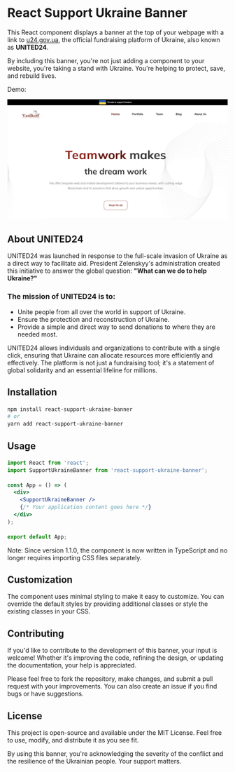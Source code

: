 # React Support Ukraine Banner

This React component displays a banner at the top of your webpage with a link to [u24.gov.ua](https://u24.gov.ua), the official fundraising platform of Ukraine, also known as **UNITED24**.

By including this banner, you're not just adding a component to your website, you're taking a stand with Ukraine. You're helping to protect, save, and rebuild lives.

Demo:

[![Support Ukraine Banner Demo on Vasilkoff.com](Screenshot.webp)](https://vasilkoff.com)

## About UNITED24

UNITED24 was launched in response to the full-scale invasion of Ukraine as a direct way to facilitate aid. President Zelenskyy's administration created this initiative to answer the global question: **"What can we do to help Ukraine?"**

### The mission of UNITED24 is to:

- Unite people from all over the world in support of Ukraine.
- Ensure the protection and reconstruction of Ukraine.
- Provide a simple and direct way to send donations to where they are needed most.

UNITED24 allows individuals and organizations to contribute with a single click, ensuring that Ukraine can allocate resources more efficiently and effectively. The platform is not just a fundraising tool; it's a statement of global solidarity and an essential lifeline for millions.

## Installation

```bash
npm install react-support-ukraine-banner
# or
yarn add react-support-ukraine-banner
```

## Usage

```jsx
import React from 'react';
import SupportUkraineBanner from 'react-support-ukraine-banner';

const App = () => (
  <div>
    <SupportUkraineBanner />
    {/* Your application content goes here */}
  </div>
);

export default App;
```
Note: Since version 1.1.0, the component is now written in TypeScript and no longer requires importing CSS files separately.

## Customization

The component uses minimal styling to make it easy to customize. You can override the default styles by providing additional classes or style the existing classes in your CSS.

## Contributing

If you'd like to contribute to the development of this banner, your input is welcome! Whether it's improving the code, refining the design, or updating the documentation, your help is appreciated.

Please feel free to fork the repository, make changes, and submit a pull request with your improvements. You can also create an issue if you find bugs or have suggestions.

## License

This project is open-source and available under the MIT License. Feel free to use, modify, and distribute it as you see fit.

By using this banner, you're acknowledging the severity of the conflict and the resilience of the Ukrainian people. Your support matters.
